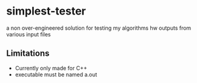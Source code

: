 # simplest-tester
a non over-engineered solution for testing my algorithms hw outputs from various input files

## Limitations
* Currently only made for C++
* executable must be named a.out 
